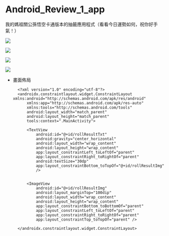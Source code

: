 # Android_Review_1_app
我的媽祖關公孫悟空卡通版本的抽籤應用程式（看看今日運勢如何，祝你好手氣！）

  ![](https://github.com/QueenieCplusplus/Android_Review_1_app/raw/main/output1.png)

![](https://github.com/QueenieCplusplus/Android_Review_1_app/raw/main/output2.png)

  ![](https://github.com/QueenieCplusplus/Android_Review_1_app/raw/main/output3.png)

![](https://github.com/QueenieCplusplus/Android_Review_1_app/raw/main/output4.png)

* 畫面佈局

        <?xml version="1.0" encoding="utf-8"?>
        <androidx.constraintlayout.widget.ConstraintLayout xmlns:android="http://schemas.android.com/apk/res/android"
            xmlns:app="http://schemas.android.com/apk/res-auto"
            xmlns:tools="http://schemas.android.com/tools"
            android:layout_width="match_parent"
            android:layout_height="match_parent"
            tools:context=".MainActivity">

            <TextView
                android:id="@+id/rollResultTxt"
                android:gravity="center_horizontal"
                android:layout_width="wrap_content"
                android:layout_height="wrap_content"
                app:layout_constraintLeft_toLeftOf="parent"
                app:layout_constraintRight_toRightOf="parent"
                android:textSize="30dp"
                app:layout_constraintBottom_toTopOf="@+id/rollResultImg"
                />


            <ImageView
                android:id="@+id/rollResultImg"
                android:layout_marginTop="100dip"
                android:layout_width="wrap_content"
                android:layout_height="wrap_content"
                app:layout_constraintBottom_toBottomOf="parent"
                app:layout_constraintLeft_toLeftOf="parent"
                app:layout_constraintRight_toRightOf="parent"
                app:layout_constraintTop_toTopOf="parent" />

        </androidx.constraintlayout.widget.ConstraintLayout>
